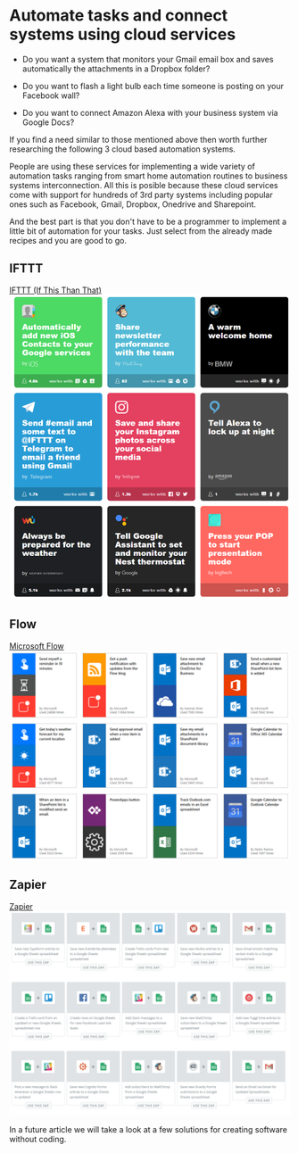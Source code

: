 Automate tasks and connect systems using cloud services
=======================================================

- Do you want a system that monitors your Gmail email box and saves automatically the attachments in a Dropbox folder?

- Do you want to flash a light bulb each time someone is posting on your Facebook wall?

- Do you want to connect Amazon Alexa with your business system via Google Docs?



If you find a need similar to those mentioned above then worth further researching the following 3 cloud based automation systems.

People are using these services for implementing a wide variety of automation tasks ranging from smart home automation routines to business systems interconnection.
All this is posible because these cloud services come with support for hundreds of 3rd party systems including popular ones such as Facebook, Gmail, Dropbox, Onedrive and Sharepoint.

And the best part is that you don't have to be a programmer to implement a little bit of automation for your tasks. Just select from the already made recipes and you are good to go.

IFTTT
-----
[IFTTT (If This Than That)](https://www.ifttt.com)
![IFTTT](/img/posts/workflow_ifttt.png)

Flow
----
[Microsoft Flow](http://flow.microsoft.com)
![Microsoft Flow](/img/posts/workflow_flow.png)

Zapier
------
[Zapier](https://zapier.com)
![Zapier](/img/posts/workflow_zapier.png)


In a future article we will take a look at a few solutions for creating software without coding.
